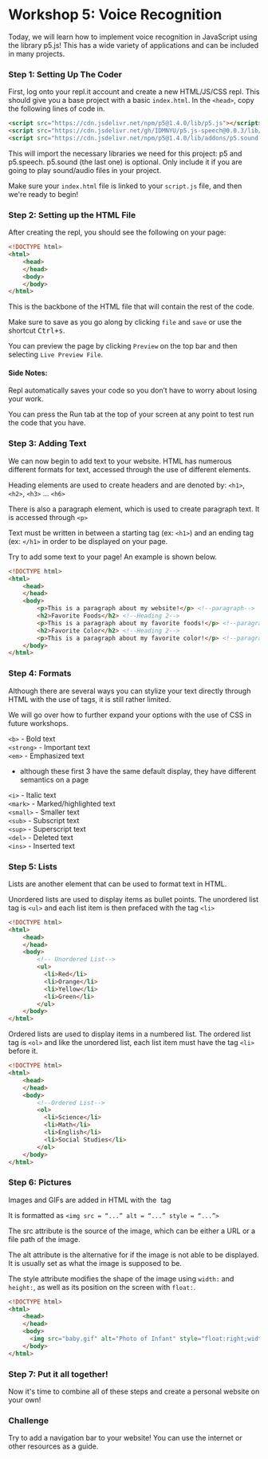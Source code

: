 
# Workshop 5: Voice Recognition

Today, we will learn how to implement voice recognition in JavaScript using the library p5.js! This has a wide variety of applications and can be included in many projects. 

### Step 1: Setting Up The Coder

First, log onto your repl.it account and create a new HTML/JS/CSS repl. This should give you a base project with a basic `index.html`. 
In the `<head>`, copy the following lines of code in.
```html
<script src="https://cdn.jsdelivr.net/npm/p5@1.4.0/lib/p5.js"></script>
<script src="https://cdn.jsdelivr.net/gh/IDMNYU/p5.js-speech@0.0.3/lib/p5.speech.js"></script>
<script src="https://cdn.jsdelivr.net/npm/p5@1.4.0/lib/addons/p5.sound.js"></script>
```
This will import the necessary libraries we need for this project: p5 and p5.speech. 
p5.sound (the last one) is optional. Only include it if you are going to play sound/audio files in your project. 

Make sure your `index.html` file is linked to your `script.js` file, and then we're ready to begin!

### Step 2: Setting up the HTML File 

After creating the repl, you should see the following on your page:

```html
<!DOCTYPE html>
<html>
    <head>
    </head>
    <body>
    </body>
</html>
```
This is the backbone of the HTML file that will contain the rest of the code. 

Make sure to save as you go along by clicking `file` and `save` or use the shortcut <kbd>Ctrl+s</kbd>. 

You can preview the page by clicking `Preview` on the top bar and then selecting `Live Preview File`.

#### Side Notes:
Repl automatically saves your code so you don’t have to worry about losing your work.

You can press the Run tab at the top of your screen at any point to test run the code that you have.

### Step 3: Adding Text

We can now begin to add text to your website. HTML has numerous different formats for text, accessed through the use of different elements. 

Heading elements are used to create headers and are denoted by: `<h1>`, `<h2>`, `<h3>` … `<h6>`

There is also a paragraph element, which is used to create paragraph text. It is accessed through `<p>` 

Text must be written in between a starting tag (ex: `<h1>`) and an ending tag (ex: `</h1>` in order to be displayed on your page. 

Try to add some text to your page! An example is shown below. 


```html
<!DOCTYPE html>
<html>
    <head>
    </head>
    <body>
        <p>This is a paragraph about my website!</p> <!--paragraph-->
        <h2>Favorite Foods</h2> <!--Heading 2-->
        <p>This is a paragraph about my favorite foods!</p> <!--paragraph-->
        <h2>Favorite Color</h2> <!--Heading 2-->
        <p>This is a paragraph about my favorite color!</p> <!--paragraph-->
    </body>
</html>
```
  
### Step 4: Formats

Although there are several ways you can stylize your text directly through HTML with the use of tags, it is still rather limited. 

We will go over how to further expand your options with the use of CSS in future workshops.
  
`<b>` - Bold text <br>
`<strong>` - Important text <br>
`<em>` - Emphasized text <br>

* although these first 3 have the same default display, they have different semantics on a page 

`<i>` - Italic text <br>
`<mark>` - Marked/highlighted text <br>
`<small>` - Smaller text <br>
`<sub>` - Subscript text <br>
`<sup>` - Superscript text <br>
`<del>` - Deleted text <br>
`<ins>` - Inserted text <br>

### Step 5: Lists

Lists are another element that can be used to format text in HTML.
  
Unordered lists are used to display items as bullet points. 
The unordered list tag is `<ul>` and each list item is then prefaced with the tag `<li>`


```html
<!DOCTYPE html>
<html>
    <head>
    </head>
    <body>
        <!-- Unordered List-->
        <ul>
          <li>Red</li>
          <li>Orange</li>
          <li>Yellow</li>
          <li>Green</li>
        </ul>
    </body>
</html>
```

Ordered lists are used to display items in a numbered list. 
The ordered list tag is `<ol>` and like the unordered list, each list item must have the tag `<li>` before it.

```html
<!DOCTYPE html>
<html>
    <head>
    </head>
    <body>
        <!--Ordered List-->
        <ol>
          <li>Science</li>
          <li>Math</li>
          <li>English</li>
          <li>Social Studies</li>
        </ol>
    </body>
</html>
```

### Step 6: Pictures

Images and GIFs are added in HTML with the <img> tag

It is formatted as `<img src = “...” alt = “...” style = “...”>` 

The src attribute is the source of the image, which can be either a URL or a file path of the image. 

The alt attribute is the alternative for if the image is not able to be displayed. 
It is usually set as what the image is supposed to be. 

The style attribute modifies the shape of the image using `width:` and `height:`, as well as its position on the screen with `float:`.

```html
<!DOCTYPE html>
<html>
    <head>
    </head>
    <body>
      <img src="baby.gif" alt="Photo of Infant" style="float:right;width:50px;height:50px;">
    </body>
</html>
```

### Step 7: Put it all together!

Now it's time to combine all of these steps and create a personal website on your own!

### Challenge

Try to add a navigation bar to your website! You can use the internet or other resources as a guide.
